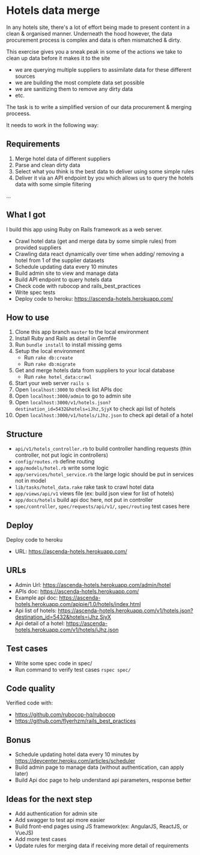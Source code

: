# Hotels data merge

In any hotels site, there's a lot of effort being made to present content in a clean & organised manner. Underneath the hood however, the data procurement process is complex and data is often mismatched & dirty.

This exercise gives you a sneak peak in some of the actions we take to clean up data before it makes it to the site

- we are querying multiple suppliers to assimilate data for these different sources
- we are building the most complete data set possible
- we are sanitizing them to remove any dirty data
- etc.

The task is to write a simplified version of our data procurement & merging proceess.

It needs to work in the following way:

## Requirements

1. Merge hotel data of different suppliers
  1. Parse and clean dirty data
  2. Select what you think is the best data to deliver using some simple rules
2. Deliver it via an API endpoint by you which allows us to query the hotels data with some simple filtering

...

## What I got

I build this app using Ruby on Rails framework as a web server.

- Crawl hotel data (get and merge data by some simple rules) from provided suppliers
- Crawling data react dynamically over time when adding/ removing a hotel from 1 of the supplier datasets
- Schedule updating data every 10 minutes
- Build admin site to view and manage data
- Build API endpoint to query hotels data
- Check code with rubocop and rails_best_practices
- Write spec tests
- Deploy code to heroku: https://ascenda-hotels.herokuapp.com/

## How to use

1. Clone this app branch `master` to the local environment
2. Install Ruby and Rails as detail in Gemfile
3. Run `bundle install` to install missing gems
4. Setup the local environment
    - Run `rake db:create`
    - Run `rake db:migrate`
5. Get and merge hotels data from suppliers to your local database
    - Run `rake hotel_data:crawl`
6. Start your web server `rails s`
7. Open `localhost:3000` to check list APIs doc
8. Open `localhost:3000/admin` to go to admin site
9. Open `localhost:3000/v1/hotels.json?destination_id=5432&hotels=iJhz,SjyX` to check api list of hotels
10. Open `localhost:3000/v1/hotels/iJhz.json` to check api detail of a hotel

## Structure
- `api/v1/hotels_controller.rb` to build controller handling requests (thin controller, not put logic in controllers)
- `config/routes.rb` define routing
- `app/models/hotel.rb` write some logic
- `app/services/hotel_service.rb` the large logic should be put in services not in model
- `lib/tasks/hotel_data.rake` rake task to crawl hotel data
- `app/views/api/v1` views file (ex: build json view for list of hotels)
- `app/docs/hotels` build api doc here, not put in controller
- `spec/controller`, `spec/requests/api/v1/`, `spec/routing` test cases here

## Deploy

Deploy code to heroku
- URL: https://ascenda-hotels.herokuapp.com/

## URLs
- Admin Url: https://ascenda-hotels.herokuapp.com/admin/hotel
- APIs doc: https://ascenda-hotels.herokuapp.com/
- Example api doc: https://ascenda-hotels.herokuapp.com/apipie/1.0/hotels/index.html
- Api list of hotels: https://ascenda-hotels.herokuapp.com/v1/hotels.json?destination_id=5432&hotels=iJhz,SjyX
- Api detail of a hotel: https://ascenda-hotels.herokuapp.com/v1/hotels/iJhz.json

## Test cases
- Write some spec code in spec/
- Run command to verify test cases `rspec spec/`

## Code quality
Verified code with:
- https://github.com/rubocop-hq/rubocop
- https://github.com/flyerhzm/rails_best_practices

## Bonus
- Schedule updating hotel data every 10 minutes by https://devcenter.heroku.com/articles/scheduler
- Build admin page to manage data (without authentication, can apply later)
- Build Api doc page to help understand api parameters, response better

## Ideas for the next step
- Add authentication for admin site
- Add swagger to test api more easier
- Build front-end pages using JS framework(ex: AngularJS, ReactJS, or VueJS)
- Add more test cases
- Update rules for merging data if receiving more detail of requirements
